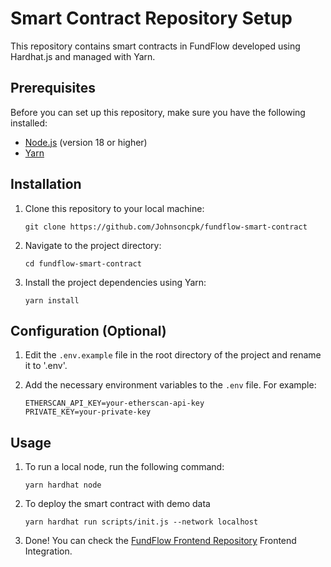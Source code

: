# Smart Contract Repository Setup

This repository contains smart contracts in FundFlow developed using Hardhat.js and managed with Yarn.

## Prerequisites

Before you can set up this repository, make sure you have the following installed:

- [Node.js](https://nodejs.org) (version 18 or higher)
- [Yarn](https://yarnpkg.com)

## Installation

1. Clone this repository to your local machine:

    ```shell
    git clone https://github.com/Johnsoncpk/fundflow-smart-contract
    ```

2. Navigate to the project directory:

    ```shell
    cd fundflow-smart-contract
    ```

3. Install the project dependencies using Yarn:

    ```shell
    yarn install
    ```

## Configuration (Optional)

1. Edit the `.env.example` file in the root directory of the project and rename it to '.env'.

2. Add the necessary environment variables to the `.env` file. For example:

    ```plaintext
    ETHERSCAN_API_KEY=your-etherscan-api-key
    PRIVATE_KEY=your-private-key
    ```

## Usage

1. To run a local node, run the following command:

    ```plaintext
    yarn hardhat node
    ```

2. To deploy the smart contract with demo data

    ```plaintext
    yarn hardhat run scripts/init.js --network localhost
    ```
3. Done! You can check the [FundFlow Frontend Repository](https://github.com/Johnsoncpk/FundFlow.Frontend) Frontend Integration.

